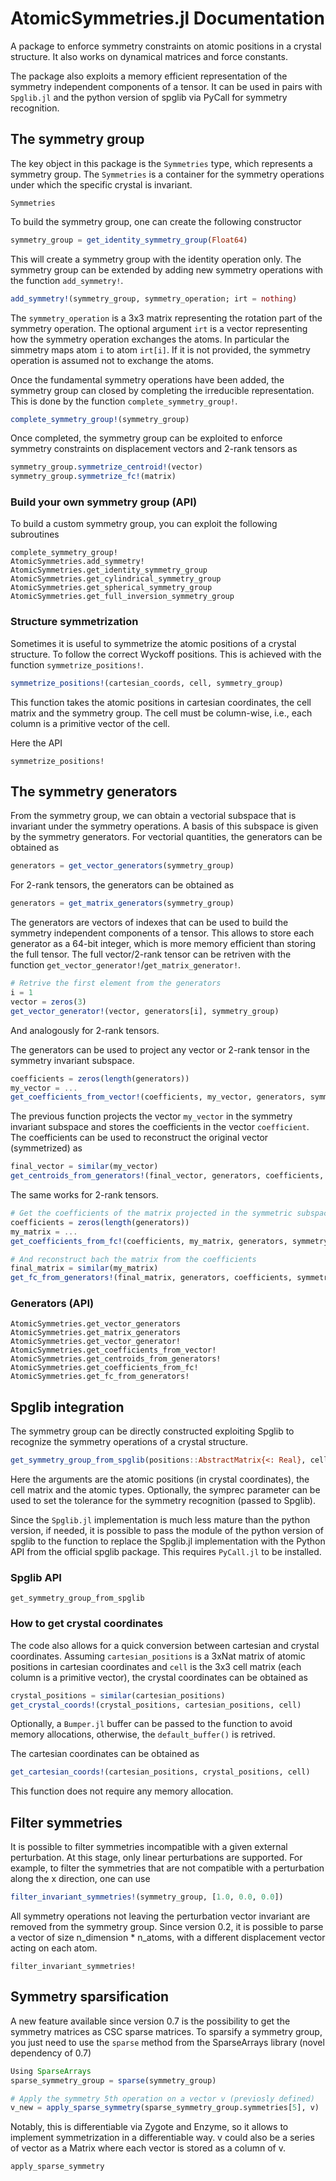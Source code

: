 # AtomicSymmetries.jl Documentation

A package to enforce symmetry constraints on atomic positions in a crystal structure.
It also works on dynamical matrices and force constants.

The package also exploits a memory efficient representation of the symmetry independent components of a tensor.
It can be used in pairs with `Spglib.jl` and the python version of spglib via PyCall for symmetry recognition.


## The symmetry group

The key object in this package is the `Symmetries` type, which represents a symmetry group.
The ``Symmetries`` is a container for the symmetry operations under which the specific crystal
is invariant.

```@docs
Symmetries
```

To build the symmetry group, one can create the following constructor

```julia 
symmetry_group = get_identity_symmetry_group(Float64)
```

This will create a symmetry group with the identity operation only.
The symmetry group can be extended by adding new symmetry operations with the function `add_symmetry!`.

```julia
add_symmetry!(symmetry_group, symmetry_operation; irt = nothing)
```

The ``symmetry_operation`` is a 3x3 matrix representing the rotation part of the symmetry operation.
The optional argument ``irt`` is a vector representing how the symmetry operation exchanges the atoms.
In particular the simmetry maps atom ``i`` to atom ``irt[i]``. If it is not provided, 
the symmetry operation is assumed not to exchange the atoms.

Once the fundamental symmetry operations have been added, the symmetry group can closed
by completing the irreducible representation. This is done by the function ``complete_symmetry_group!``.

```julia
complete_symmetry_group!(symmetry_group)
```

Once completed, the symmetry group can be exploited to enforce symmetry constraints on 
displacement vectors and 2-rank tensors as

```julia
symmetry_group.symmetrize_centroid!(vector)
symmetry_group.symmetrize_fc!(matrix)
```

### Build your own symmetry group (API)

To build a custom symmetry group, you can exploit the following subroutines

```@docs
complete_symmetry_group!
AtomicSymmetries.add_symmetry!
AtomicSymmetries.get_identity_symmetry_group
AtomicSymmetries.get_cylindrical_symmetry_group
AtomicSymmetries.get_spherical_symmetry_group
AtomicSymmetries.get_full_inversion_symmetry_group
```

### Structure symmetrization

Sometimes it is useful to symmetrize the atomic positions of a crystal structure.
To follow the correct Wyckoff positions. 
This is achieved with the function `symmetrize_positions!`.

```julia
symmetrize_positions!(cartesian_coords, cell, symmetry_group)
```

This function takes the atomic positions in cartesian coordinates, the cell matrix and the symmetry group.
The cell must be column-wise, i.e., each column is a primitive vector of the cell.

Here the API

```@docs
symmetrize_positions!
```

## The symmetry generators

From the symmetry group, we can obtain a vectorial subspace that is invariant under the symmetry operations.
A basis of this subspace is given by the symmetry generators.
For vectorial quantities, the generators can be obtained as

```julia
generators = get_vector_generators(symmetry_group)
```

For 2-rank tensors, the generators can be obtained as

```julia
generators = get_matrix_generators(symmetry_group)
```

The generators are vectors of indexes that can be used to build the symmetry independent components of a tensor.
This allows to store each generator as a 64-bit integer, which is more memory efficient than storing the full tensor.
The full vector/2-rank tensor can be retriven with the function ``get_vector_generator!``/``get_matrix_generator!``.

```julia
# Retrive the first element from the generators
i = 1
vector = zeros(3)
get_vector_generator!(vector, generators[i], symmetry_group)
```
And analogously for 2-rank tensors.


The generators can be used to project any vector or 2-rank tensor in the symmetry invariant subspace.

```julia
coefficients = zeros(length(generators))
my_vector = ...
get_coefficients_from_vector!(coefficients, my_vector, generators, symmetry_group)
```

The previous function projects the vector `my_vector` in the symmetry invariant subspace and stores the coefficients in the vector `coefficient`.
The coefficients can be used to reconstruct the original vector (symmetrized) as

```julia
final_vector = similar(my_vector)
get_centroids_from_generators!(final_vector, generators, coefficients, symmetry_group)
```

The same works for 2-rank tensors.
```julia
# Get the coefficients of the matrix projected in the symmetric subspace
coefficients = zeros(length(generators))
my_matrix = ...
get_coefficients_from_fc!(coefficients, my_matrix, generators, symmetry_group)

# And reconstruct bach the matrix from the coefficients
final_matrix = similar(my_matrix)
get_fc_from_generators!(final_matrix, generators, coefficients, symmetry_group)
```

### Generators (API)

```@docs
AtomicSymmetries.get_vector_generators
AtomicSymmetries.get_matrix_generators
AtomicSymmetries.get_vector_generator!
AtomicSymmetries.get_coefficients_from_vector!
AtomicSymmetries.get_centroids_from_generators!
AtomicSymmetries.get_coefficients_from_fc!
AtomicSymmetries.get_fc_from_generators!
```


## Spglib integration

The symmetry group can be directly constructed exploiting Spglib to recognize the symmetry operations
of a crystal structure.

```julia
get_symmetry_group_from_spglib(positions::AbstractMatrix{<: Real}, cell::AbstractMatrix{<:Real}, types::Vector{<:Int};  symprec::Float64 = 1e-6, type::Type = Float64, spglib_py_module = nothing) :: Symmetries
```

Here the arguments are the atomic positions (in crystal coordinates), the cell matrix and the atomic types.
Optionally, the symprec parameter can be used to set the tolerance for the symmetry recognition (passed to Spglib).

Since the `Spglib.jl` implementation is much less mature than the python version, 
if needed, it is possible to pass the module of the python version of spglib to the function to replace the Spglib.jl implementation
with the Python API from the official spglib package. This requires `PyCall.jl` to be installed.

### Spglib API

```@docs
get_symmetry_group_from_spglib
```

### How to get crystal coordinates

The code also allows for a quick conversion between cartesian and crystal coordinates.
Assuming `cartesian_positions` is a 3xNat matrix of atomic positions in cartesian coordinates and `cell` is the 3x3 cell matrix (each column is a primitive vector), the crystal coordinates can be obtained as

```julia
crystal_positions = similar(cartesian_positions)
get_crystal_coords!(crystal_positions, cartesian_positions, cell)
```
Optionally, a `Bumper.jl` buffer can be passed to the function to avoid memory allocations, otherwise, the `default_buffer()` is retrived.

The cartesian coordinates can be obtained as

```julia
get_cartesian_coords!(cartesian_positions, crystal_positions, cell)
```
This function does not require any memory allocation.


## Filter symmetries

It is possible to filter symmetries incompatible with a given external perturbation.
At this stage, only linear perturbations are supported.
For example, to filter the symmetries that are not compatible with a perturbation along the x direction, one can use

```julia
filter_invariant_symmetries!(symmetry_group, [1.0, 0.0, 0.0])
```

All symmetry operations not leaving the perturbation vector invariant are removed from the symmetry group.
Since version 0.2, it is possible to parse a vector of size n_dimension * n_atoms, 
with a different displacement vector acting on each atom.

```@docs
filter_invariant_symmetries!
```

## Symmetry sparsification

A new feature available since version 0.7 is the possibility to get the symmetry matrices as CSC sparse matrices.
To sparsify a symmetry group, you just need to use the `sparse` method from the SparseArrays library (novel dependency of 0.7)

```julia
Using SparseArrays
sparse_symmetry_group = sparse(symmetry_group)

# Apply the symmetry 5th operation on a vector v (previosly defined)
v_new = apply_sparse_symmetry(sparse_symmetry_group.symmetries[5], v)
```

Notably, this is differentiable via Zygote and Enzyme, so it allows to implement symmetrization in a differentiable way.
v could also be a series of vector as a Matrix where each vector is stored as a column of v.

```@docs
apply_sparse_symmetry
```
